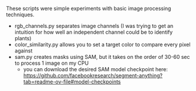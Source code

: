 These scripts were simple experiments with basic image processing techniques. 

- rgb_channels.py separates image channels (I was trying to get an intuition for how well an independent channel could be to identify plants)
- color_similarity.py allows you to set a target color to compare every pixel against
- sam.py creates masks using SAM, but it takes on the order of 30-60 sec to process 1 image on my CPU
    - you can download the desired SAM model checkpoint here: https://github.com/facebookresearch/segment-anything?tab=readme-ov-file#model-checkpoints
